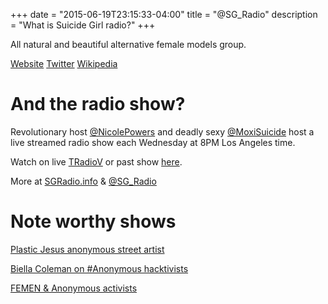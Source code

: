 +++
date = "2015-06-19T23:15:33-04:00"
title = "@SG_Radio"
description = "What is Suicide Girl radio?"
+++

All natural and beautiful alternative female models group.

[Website](https://suicidegirls.com) [Twitter](https://twitter.com/SuicideGirls) [Wikipedia](https://en.wikipedia.org/wiki/SuicideGirls)

# And the radio show?

Revolutionary host [@NicolePowers](https://twitter.com/NicolePowers) and deadly sexy [@MoxiSuicide](https://twitter.com/MoxiSuicide) host a live streamed radio show each Wednesday at 8PM Los Angeles time.

Watch on live [TRadioV](http://tradiov.com/la/) or past show [here](http://tradiov.com/la/videoscategory/suicidegirls/).

More at [SGRadio.info](http://sgradio.info/) & [@SG_Radio](https://twitter.com/SG_Radio)

# Note worthy shows

[Plastic Jesus anonymous street artist](http://tradiov.com/la/videos/6-23-15-suicide-girls/)

[Biella Coleman on #Anonymous hacktivists](http://tradiov.com/la/videos/suicide-girls-2-26-15-biella-coleman/)

[FEMEN & Anonymous activists](http://tradiov.com/la/videos/5-27-2015-suicide-girls-femen-anonymous/)
